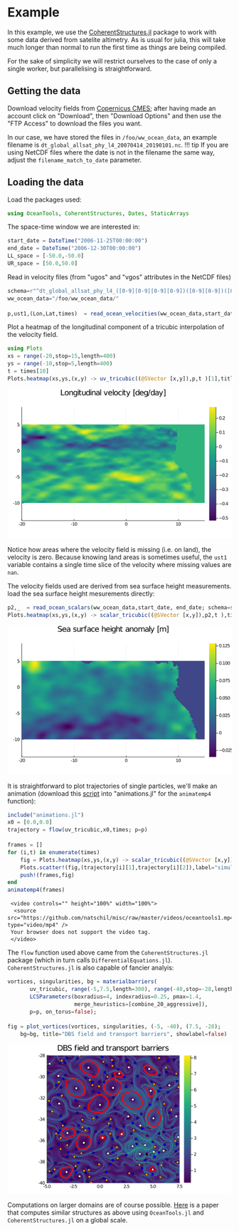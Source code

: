 # Example

In this example, we use the [CoherentStructures.jl](https://github.com/CoherentStructures/CoherentStructures.jl) package
to work with some data derived from satelite altimetry. As is usual for julia, this will take much longer than normal to run the first time 
as things are being compiled.

For the sake of simplicity we will restrict ourselves to the case of only a single worker, but parallelising is straightforward.

## Getting the data

Download velocity fields from [Copernicus CMES](https://resources.marine.copernicus.eu/?option=com_csw&view=details&product_id=SEALEVEL_GLO_PHY_L4_NRT_OBSERVATIONS_008_046); after having made an account click on "Download", then "Download Options" and then use the "FTP Access" to download the files you want.


In our case, we have stored the files in `/foo/ww_ocean_data`, an example filename is `dt_global_allsat_phy_l4_20070414_20190101.nc`.
!!! tip
    If you are using NetCDF files where the date is not in the filename the same way,
    adjust the `filename_match_to_date` parameter.

## Loading the data

Load the packages used:
```julia
using OceanTools, CoherentStructures, Dates, StaticArrays
```


The space-time window we are interested in:

```julia
start_date = DateTime("2006-11-25T00:00:00")
end_date = DateTime("2006-12-30T00:00:00")
LL_space = [-50.0,-50.0]
UR_space = [50.0,50.0]
```

Read in velocity files (from "ugos" and "vgos" attributes in the NetCDF files)
```julia
schema=r"^dt_global_allsat_phy_l4_([0-9][0-9][0-9][0-9])([0-9][0-9])([0-9][0-9])_.*.nc$"
ww_ocean_data="/foo/ww_ocean_data/"

p,ust1,(Lon,Lat,times)  = read_ocean_velocities(ww_ocean_data,start_date, end_date; schema=schema,LL_space=LL_space,UR_space=UR_space)

```

Plot a heatmap of the longitudinal component of a tricubic interpolation of the velocity field. 
```julia
using Plots
xs = range(-20,stop=15,length=400)
ys = range(-10,stop=5,length=400)
t = times[10]
Plots.heatmap(xs,ys,(x,y) -> uv_tricubic((@SVector [x,y]),p,t )[1],title="Longitudinal velocity [deg/day]",color=:viridis,aspect_ratio=1.0)
```
![](https://github.com/natschil/misc/raw/master/images/oceantools1.png)

Notice how areas where the velocity field is missing (i.e. on land), the velocity is zero. Because knowing land areas is sometimes useful, the `ust1` variable contains a single time slice of the velocity where missing values are `nan`.

The velocity fields used are derived from sea surface height measurements.
load the sea surface height mesurements directly:

```julia
p2,_  = read_ocean_scalars(ww_ocean_data,start_date, end_date; schema=schema,LL_space=LL_space,UR_space=UR_space,scalar_field_name="sla")
Plots.heatmap(xs,ys,(x,y) -> scalar_tricubic((@SVector [x,y]),p2,t ),title="Sea surface height anomaly [m]",color=:viridis,aspect_ratio=1.0)
```

![](https://github.com/natschil/misc/raw/master/images/oceantools2.png)

It is straightforward to plot trajectories of single particles, we'll make an animation (download this [script](https://coherentstructures.github.io/CoherentStructures.jl/stable/videos/) into "animations.jl" for the `animatemp4` function):
```julia
include("animations.jl")
x0 = [0.0,0.0]
trajectory = flow(uv_tricubic,x0,times; p=p)

frames = []
for (i,t) in enumerate(times)
    fig = Plots.heatmap(xs,ys,(x,y) -> scalar_tricubic((@SVector [x,y]),p2,t ),title="Sea surface height anomaly [m]",color=:viridis,aspect_ratio=1.0,clim=(-0.1,0.1))
    Plots.scatter!(fig,(trajectory[i][1],trajectory[i][2]),label="simulated drifter position")
    push!(frames,fig)
end
animatemp4(frames)
```
```@raw html
 <video controls="" height="100%" width="100%">
  <source src="https://github.com/natschil/misc/raw/master/videos/oceantools1.mp4" type="video/mp4" />
 Your browser does not support the video tag.
 </video>
```

The `flow` function used above came from the `CoherentStructures.jl` package (which in turn calls `DifferentialEquations.jl`). `CoherentStructures.jl` is also capable of fancier analyis:
```julia
vortices, singularities, bg = materialbarriers(
       uv_tricubic, range(-5,7.5,length=300), range(-40,stop=-28,length=300), range(times[2],stop=times[2]+30,length=30),
       LCSParameters(boxradius=4, indexradius=0.25, pmax=1.4,
                     merge_heuristics=[combine_20_aggressive]),
       p=p, on_torus=false);

fig = plot_vortices(vortices, singularities, (-5, -40), (7.5, -28);
    bg=bg, title="DBS field and transport barriers", showlabel=false)

```
![](https://github.com/natschil/misc/raw/master/images/oceantools3.png)

Computations on larger domains are of course possible. [Here](https://smai-jcm.centre-mersenne.org/item/SMAI-JCM_2020__6__101_0/) is a paper that computes similar structures as above using `OceanTools.jl` and `CoherentStructures.jl` on a global scale.
